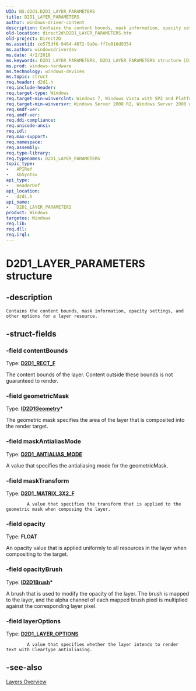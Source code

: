 ```yaml
---
UID: NS:d2d1.D2D1_LAYER_PARAMETERS
title: D2D1_LAYER_PARAMETERS
author: windows-driver-content
description: Contains the content bounds, mask information, opacity settings, and other options for a layer resource.
old-location: direct2d\D2D1_LAYER_PARAMETERS.htm
old-project: Direct2D
ms.assetid: ce575df6-9464-4672-9a0e-ff7e016d9354
ms.author: windowsdriverdev
ms.date: 4/2/2018
ms.keywords: D2D1_LAYER_PARAMETERS, D2D1_LAYER_PARAMETERS structure [Direct2D], d2d1/D2D1_LAYER_PARAMETERS, direct2d.D2D1_LAYER_PARAMETERS
ms.prod: windows-hardware
ms.technology: windows-devices
ms.topic: struct
req.header: d2d1.h
req.include-header: 
req.target-type: Windows
req.target-min-winverclnt: Windows 7, Windows Vista with SP2 and Platform Update for Windows Vista [desktop apps | UWP apps]
req.target-min-winversvr: Windows Server 2008 R2, Windows Server 2008 with SP2 and Platform Update for Windows Server 2008 [desktop apps | UWP apps]
req.kmdf-ver: 
req.umdf-ver: 
req.ddi-compliance: 
req.unicode-ansi: 
req.idl: 
req.max-support: 
req.namespace: 
req.assembly: 
req.type-library: 
req.typenames: D2D1_LAYER_PARAMETERS
topic_type:
-	APIRef
-	kbSyntax
api_type:
-	HeaderDef
api_location:
-	d2d1.h
api_name:
-	D2D1_LAYER_PARAMETERS
product: Windows
targetos: Windows
req.lib: 
req.dll: 
req.irql: 
---
```


# D2D1_LAYER_PARAMETERS structure


## -description



    Contains the content bounds, mask information, opacity settings, and other options for a layer resource. 


## -struct-fields




### -field contentBounds

Type: <b><a href="https://msdn.microsoft.com/a961c0e3-fb76-4c07-b76e-47d8c09ada08">D2D1_RECT_F</a></b>

The content bounds of the layer. Content outside these bounds is not guaranteed to render.


### -field geometricMask

Type: <b><a href="https://msdn.microsoft.com/be4ab801-64f6-48f9-8f62-d0492cc438b1">ID2D1Geometry</a>*</b>

The geometric mask specifies the area of the layer that is composited into the render target. 


### -field maskAntialiasMode

Type: <b><a href="https://msdn.microsoft.com/3ca12155-6dd0-41bb-8778-3387422c4ffe">D2D1_ANTIALIAS_MODE</a></b>

A value that specifies the antialiasing mode for the geometricMask.  


### -field maskTransform

Type: <b><a href="https://msdn.microsoft.com/f05d7555-6482-4eea-950f-7b443892cc1f">D2D1_MATRIX_3X2_F</a></b>


            
            A value that specifies the transform that is applied to the geometric mask when composing the layer.


### -field opacity

Type: <b>FLOAT</b>

An opacity value that is applied uniformly to all resources in the layer when compositing to the target.


### -field opacityBrush

Type: <b><a href="https://msdn.microsoft.com/5b8f6ff8-ba52-4d30-9bea-3de89793c868">ID2D1Brush</a>*</b>

A brush that is used to modify the opacity of the layer. The brush 
is mapped to the layer, and the alpha channel of each mapped brush pixel is multiplied against the corresponding layer pixel. 


### -field layerOptions

Type: <b><a href="https://msdn.microsoft.com/d278211a-e99c-429d-9752-45c305f52ed8">D2D1_LAYER_OPTIONS</a></b>


            A value that specifies whether the layer intends to render text with ClearType antialiasing.


## -see-also




<a href="https://msdn.microsoft.com/22d161fb-8470-49cc-a523-309f90643ea9">Layers Overview</a>
 

 


